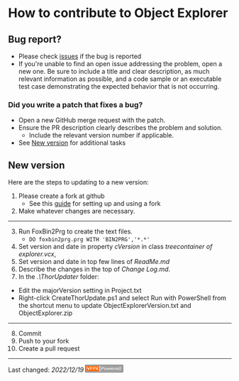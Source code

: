 # How to contribute to Object Explorer

## Bug report?
- Please check [issues](https://github.com/VFPX/ObjectExplorer/issues) if the bug is reported
- If you're unable to find an open issue addressing the problem, open a new one. Be sure to include a title and clear description, as much relevant information as possible, and a code sample or an executable test case demonstrating the expected behavior that is not occurring.

### Did you write a patch that fixes a bug?
- Open a new GitHub merge request with the patch.
- Ensure the PR description clearly describes the problem and solution.
  - Include the relevant version number if applicable.
- See [New version](#new-version) for additional tasks

## New version
Here are the steps to updating to a new version:

1. Please create a fork at github
   - See this [guide](https://www.dataschool.io/how-to-contribute-on-github/) for setting up and using a fork
2. Make whatever changes are necessary.
---
3. Run FoxBin2Prg to create the text files.
   - `DO foxbin2prg.prg WITH 'BIN2PRG','*.*'`
2. Set version and date in property _cVersion_ in class _treecontainer of explorer.vcx_, 
5. Set version and date in top few lines of _ReadMe.md_ 
7. Describe the changes in the top of _Change Log.md_.
6. In the _.\ThorUpdater_ folder:
* Edit the majorVersion setting in Project.txt
* Right-click CreateThorUpdate.ps1 and select Run with PowerShell from the shortcut menu to update ObjectExplorerVersion.txt and ObjectExplorer.zip
---
8. Commit
9. Push to your fork
10. Create a pull request

----
Last changed: _2022/12/19_ ![Picture](../Docs/Images/vfpxpoweredby_alternative.gif)